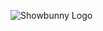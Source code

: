![Showbunny Logo](https://github.com/macjabeth/showbunny/raw/develop/public/img/banner.png "Showbunny Logo")
